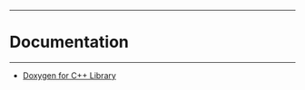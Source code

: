 -----------------------------
# **Documentation**
----------------------------
* [Doxygen for C++ Library](https://1232konstantin.github.io/homework4/html/index.html)
